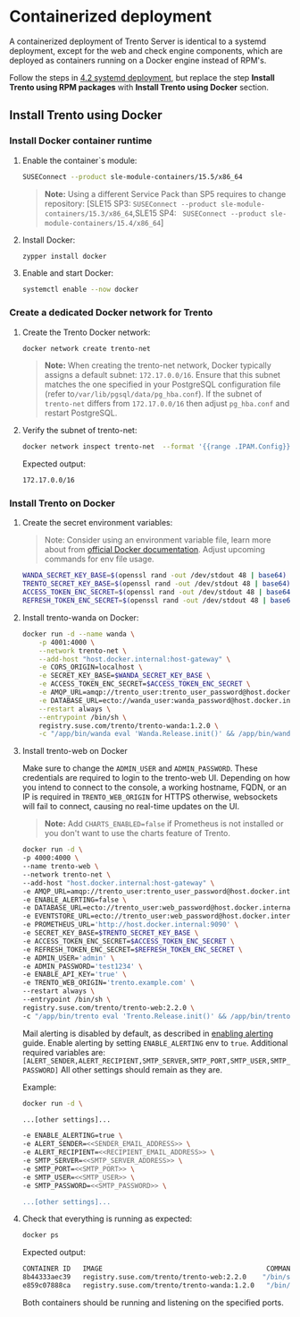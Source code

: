 # Containerized deployment

A containerized deployment of Trento Server is identical to a systemd deployment, except for the web and check engine components, which are deployed as containers running on a Docker engine instead of RPM's.

Follow the steps in [4.2 systemd deployment](https://documentation.suse.com/sles-sap/trento/html/SLES-SAP-trento/index.html#sec-systemd-deployment), but replace the step **Install Trento using RPM packages** with **Install Trento using Docker** section.

## Install Trento using Docker

### Install Docker container runtime

1. Enable the container`s module:

   ```bash
   SUSEConnect --product sle-module-containers/15.5/x86_64
   ```

   > **Note:** Using a different Service Pack than SP5 requires to change repository: [SLE15 SP3: `SUSEConnect --product sle-module-containers/15.3/x86_64`,SLE15 SP4: ` SUSEConnect --product sle-module-containers/15.4/x86_64`]

1. Install Docker:

   ```bash
   zypper install docker
   ```

1. Enable and start Docker:

   ```bash
   systemctl enable --now docker
   ```

### Create a dedicated Docker network for Trento

1. Create the Trento Docker network:

   ```bash
   docker network create trento-net
   ```

   > **Note:** When creating the trento-net network, Docker typically assigns a default subnet: `172.17.0.0/16`. Ensure that this subnet matches the one specified in your PostgreSQL configuration file (refer to`/var/lib/pgsql/data/pg_hba.conf`). If the subnet of `trento-net` differs from `172.17.0.0/16` then adjust `pg_hba.conf` and restart PostgreSQL.

1. Verify the subnet of trento-net:

   ```bash
   docker network inspect trento-net  --format '{{range .IPAM.Config}}{{.Subnet}}{{end}}'
   ```

   Expected output:

   ```bash
   172.17.0.0/16
   ```

### Install Trento on Docker

1. Create the secret environment variables:

   > Note: Consider using an environment variable file, learn more about from [official Docker documentation](https://docs.docker.com/engine/reference/commandline/run/#env). Adjust upcoming commands for env file usage.

   ```bash
   WANDA_SECRET_KEY_BASE=$(openssl rand -out /dev/stdout 48 | base64)
   TRENTO_SECRET_KEY_BASE=$(openssl rand -out /dev/stdout 48 | base64)
   ACCESS_TOKEN_ENC_SECRET=$(openssl rand -out /dev/stdout 48 | base64)
   REFRESH_TOKEN_ENC_SECRET=$(openssl rand -out /dev/stdout 48 | base64)
   ```

1. Install trento-wanda on Docker:

   ```bash
   docker run -d --name wanda \
       -p 4001:4000 \
       --network trento-net \
       --add-host "host.docker.internal:host-gateway" \
       -e CORS_ORIGIN=localhost \
       -e SECRET_KEY_BASE=$WANDA_SECRET_KEY_BASE \
       -e ACCESS_TOKEN_ENC_SECRET=$ACCESS_TOKEN_ENC_SECRET \
       -e AMQP_URL=amqp://trento_user:trento_user_password@host.docker.internal/vhost \
       -e DATABASE_URL=ecto://wanda_user:wanda_password@host.docker.internal/wanda \
       --restart always \
       --entrypoint /bin/sh \
       registry.suse.com/trento/trento-wanda:1.2.0 \
       -c "/app/bin/wanda eval 'Wanda.Release.init()' && /app/bin/wanda start"
   ```

1. Install trento-web on Docker

   Make sure to change the `ADMIN_USER` and `ADMIN_PASSWORD`. These credentials are required to login to the trento-web UI.
   Depending on how you intend to connect to the console, a working hostname, FQDN, or an IP is required in `TRENTO_WEB_ORIGIN` for HTTPS otherwise, websockets will fail to connect, causing no real-time updates on the UI.

   > **Note:** Add `CHARTS_ENABLED=false` if Prometheus is not installed or you don't want to use the charts feature of Trento.

   ```bash
   docker run -d \
   -p 4000:4000 \
   --name trento-web \
   --network trento-net \
   --add-host "host.docker.internal:host-gateway" \
   -e AMQP_URL=amqp://trento_user:trento_user_password@host.docker.internal/vhost \
   -e ENABLE_ALERTING=false \
   -e DATABASE_URL=ecto://trento_user:web_password@host.docker.internal/trento \
   -e EVENTSTORE_URL=ecto://trento_user:web_password@host.docker.internal/trento_event_store \
   -e PROMETHEUS_URL='http://host.docker.internal:9090' \
   -e SECRET_KEY_BASE=$TRENTO_SECRET_KEY_BASE \
   -e ACCESS_TOKEN_ENC_SECRET=$ACCESS_TOKEN_ENC_SECRET \
   -e REFRESH_TOKEN_ENC_SECRET=$REFRESH_TOKEN_ENC_SECRET \
   -e ADMIN_USER='admin' \
   -e ADMIN_PASSWORD='test1234' \
   -e ENABLE_API_KEY='true' \
   -e TRENTO_WEB_ORIGIN='trento.example.com' \
   --restart always \
   --entrypoint /bin/sh \
   registry.suse.com/trento/trento-web:2.2.0 \
   -c "/app/bin/trento eval 'Trento.Release.init()' && /app/bin/trento start"
   ```

   Mail alerting is disabled by default, as described in [enabling alerting](https://github.com/trento-project/web/blob/main/guides/alerting/alerting.md#enabling-alerting) guide. Enable alerting by setting `ENABLE_ALERTING` env to `true`. Additional required variables are: `[ALERT_SENDER,ALERT_RECIPIENT,SMTP_SERVER,SMTP_PORT,SMTP_USER,SMTP_PASSWORD]`
   All other settings should remain as they are.

   Example:

   ```bash
   docker run -d \

   ...[other settings]...

   -e ENABLE_ALERTING=true \
   -e ALERT_SENDER=<<SENDER_EMAIL_ADDRESS>> \
   -e ALERT_RECIPIENT=<<RECIPIENT_EMAIL_ADDRESS>> \
   -e SMTP_SERVER=<<SMTP_SERVER_ADDRESS>> \
   -e SMTP_PORT=<<SMTP_PORT>> \
   -e SMTP_USER=<<SMTP_USER>> \
   -e SMTP_PASSWORD=<<SMTP_PASSWORD>> \

   ...[other settings]...
   ```

1. Check that everything is running as expected:

   ```bash
   docker ps
   ```

   Expected output:

   ```bash
   CONTAINER ID   IMAGE                                         COMMAND                  CREATED          STATUS          PORTS                                       NAMES
   8b44333aec39   registry.suse.com/trento/trento-web:2.2.0    "/bin/sh -c '/app/bi…"   6 seconds ago    Up 5 seconds    0.0.0.0:4000->4000/tcp, :::4000->4000/tcp   trento-web
   e859c07888ca   registry.suse.com/trento/trento-wanda:1.2.0   "/bin/sh -c '/app/bi…"   18 seconds ago   Up 16 seconds   0.0.0.0:4001->4000/tcp, :::4001->4000/tcp   wanda
   ```

   Both containers should be running and listening on the specified ports.
